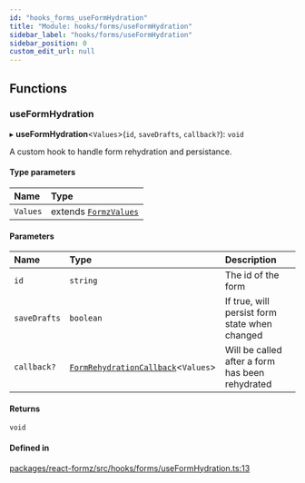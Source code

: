 ```yaml
---
id: "hooks_forms_useFormHydration"
title: "Module: hooks/forms/useFormHydration"
sidebar_label: "hooks/forms/useFormHydration"
sidebar_position: 0
custom_edit_url: null
---
```


## Functions

### useFormHydration

▸ **useFormHydration**<`Values`\>(`id`, `saveDrafts`, `callback?`): `void`

A custom hook to handle form rehydration and persistance.

#### Type parameters

| Name | Type |
| :------ | :------ |
| `Values` | extends [`FormzValues`](types_form.md#formzvalues) |

#### Parameters

| Name | Type | Description |
| :------ | :------ | :------ |
| `id` | `string` | The id of the form |
| `saveDrafts` | `boolean` | If true, will persist form state when changed |
| `callback?` | [`FormRehydrationCallback`](types_form.md#formrehydrationcallback)<`Values`\> | Will be called after a form has been rehydrated |

#### Returns

`void`

#### Defined in

[packages/react-formz/src/hooks/forms/useFormHydration.ts:13](https://github.com/ZerryStack/react-formz/blob/main/packages/react-formz/src/hooks/forms/useFormHydration.ts#L13)
